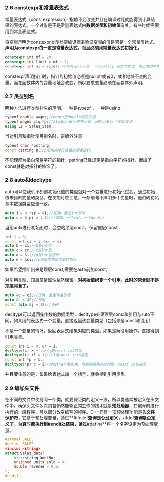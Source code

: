 ### 2.6	constexpr和常量表达式

常量表达式（const expression）指值不会改变并且在编译过程就能得到计算结果的表达式。一个对象是不是常量表达式由**数据类型和初始值**有关。有些时候需要用到常量表达式。

将变量声明为constexpr类型以便编译器来验证变量的值是否是一个常量表达式。**声明为constexpr的一定是常量表达式，而且必须用常量表达式初始化。**

```c++
constexpr int mf = 20;
constexpr int limit = mf + 1;
constexpr int sz = size();//只有当size是一个constexpr函数时才是一条正确的声明语句
```

​	constexpr声明指针时，指针的初始值必须是nullptr或者0，或者地址不变的变量。而在函数体内的变量地址会改变，所以要求变量必须在函数体外声明。

### 2.7	类型别名

两种方法进行类型别名的声明，一种是typeof ，一种是using.

```c++
typeof double wages;//wages是double的同义词
typeof wages zlq,*p;//zlq是double的同义词，p是double *的同义词
using SI = Sales_item;
```

当对引用和指针使用别名时，要额外注意

```c++
typeof char *pstring;
const pstring p;//p是指向字符变量的常量指针。
```

不能理解为指向常量字符的指针，pstring已经规定是指向字符的指针，而加了const就是对指针的修饰了。

### 2.8	auto和decltype

auto可以使我们不知道初始化值的类型就对一个变量进行初始化过程，通过初始值来推断变量的类型。在使用时应注意，一条语句中声明多个变量时，他们的初始基本数据类型应该一致。

```c++
auto i = 0,*sz = &i;//正确，都是int修饰
auto s = 0,pi = 3.14;//错误，一个int，一个double
```

当用auto进行初始化时，会忽略顶层const，保留底层const

```c++
int i = 0;
const int ci = i，&cr = ci;
auto b = ci;//b是int型
auto c = cr;//c是int型
auto d = &i;//d是int型指针
auto e = &ci;//e是指向整形常量的指针
```

如果希望推断出来是顶层const,需要在auto前加const。

对引用类型，顶层常量属性依然保留。**对初始值绑定一个引用，此时的常量就不是顶层常量了。**

```c++
auto &g = ci;//正确，整型常量引用
auto &h = 42;//错误
const auto &j = 42;//正确
```

decltype可以返回操作数的数据类型，decltype处理顶层const和引用与auto不同，如果用的表达式一个变量，直接返回该变量类型（包括顶层const和引用）

不是一个变量的情况，返回表达式结果对应的类型。如果是解引用操作，直接得到引用类型。

```c++
const int i = 0, &r = i;
decltype(i) x = 1;//x是const int类型
decltype(r) r1 = i;//r1是const int&类型
const int *p = &i;
decltype(*p) c = i//对指针进行解引用，得到的是指向的对象，const int&指针
```

并且要注意的是，如果给表达式加一个括号，就会得到引用类型。

### 2.9	编写头文件

在不同的文件中使用同一个类，就要保证类的定义一致，所以类通常被定义在头文件中。确保头文件多次包含仍然能够正常工作的技术就是**预处理器**，在编译前进行执行的一段程序，可以部分改变编写的程序。C++还有一项预处理功能是**头文件保护符**，它基于预处理变量，通过**#ifndef**查询是否没定义，**#ifdef**查询是否定义了，为真时都执行到#endif处结束，通过**#define**将一个名字设定为预处理变量。

```c++
#ifndef SALES
#define SALES
#inclue <string>
struct Sales_data{
	std::string bookNo;
	unsigned units_sold = 0;
	double revenue = 0.0;
};
#endif
```

